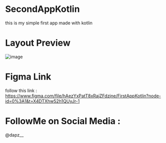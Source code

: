 # SecondAppKotlin

this is  my simple first app made with kotlin

# Layout Preview
![image](https://user-images.githubusercontent.com/107117709/227458344-63e564bb-88d1-4777-95a1-261e9800bd73.png)



# Figma Link

follow this link : https://www.figma.com/file/hAezYxPatT8xRajZFdzjne/FirstAppKotlin?node-id=0%3A1&t=X4DTXhw52h1QUyJr-1


# FollowMe on Social Media : 

@dapz__
